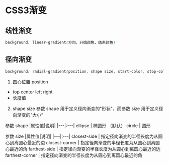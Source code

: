 # CSS3渐变

## 线性渐变
```css
background: linear-gradient(方向，开始颜色，结束颜色)
```

## 径向渐变
```css
background: radial-gradient(position, shape size, start-color, stop-color);
```
1. 圆心位置 position
- top center left right 
- 长度值

2. shape size
参数 shape 用于定义径向渐变的"形状"，而参数 size 用于定义径向渐变的”大小“

参数 shape
|属性值|说明|
|---|:---|
ellipse | 椭圆形 （默认）
circle | 圆形

参数 size
|属性值|说明|
|---|:---|
closest-side | 指定径向渐变的半径长度为从圆心到离圆心最近的边
closest-corner | 指定径向渐变的半径长度为从圆心到离圆心最近的角
farthest-side | 指定径向渐变的半径长度为从圆心到离圆心最近的边
farthest-corner | 指定径向渐变的半径长度为从圆心到离圆心最近的角
